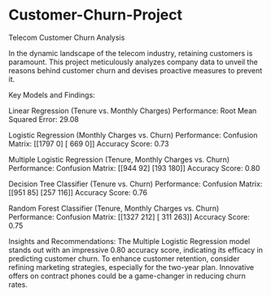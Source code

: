 # Customer-Churn-Project
Telecom Customer Churn Analysis

In the dynamic landscape of the telecom industry, retaining customers is paramount. This project meticulously analyzes company data to unveil the reasons behind customer churn and devises proactive measures to prevent it.

Key Models and Findings:

Linear Regression (Tenure vs. Monthly Charges)
Performance: Root Mean Squared Error: 29.08

Logistic Regression (Monthly Charges vs. Churn)
Performance:
Confusion Matrix:
[[1797 0]
[ 669 0]]
Accuracy Score: 0.73

Multiple Logistic Regression (Tenure, Monthly Charges vs. Churn)
Performance:
Confusion Matrix:
[[944 92]
[193 180]]
Accuracy Score: 0.80

Decision Tree Classifier (Tenure vs. Churn)
Performance:
Confusion Matrix:
[[951 85]
[257 116]]
Accuracy Score: 0.76

Random Forest Classifier (Tenure, Monthly Charges vs. Churn)
Performance:
Confusion Matrix:
[[1327 212]
[ 311 263]]
Accuracy Score: 0.75

Insights and Recommendations:
The Multiple Logistic Regression model stands out with an impressive 0.80 accuracy score, indicating its efficacy in predicting customer churn. To enhance customer retention, consider refining marketing strategies, especially for the two-year plan. Innovative offers on contract phones could be a game-changer in reducing churn rates.

